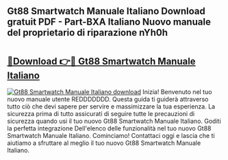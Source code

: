 ## Gt88 Smartwatch Manuale Italiano Download gratuit PDF - Part-BXA Italiano Nuovo manuale del proprietario di riparazione nYh0h

# <h2><a href="http://df9f5l.blite.top/?on=Gt88+Smartwatch+Manuale+Italiano">🔗Download 👉🔴 Gt88 Smartwatch Manuale Italiano</a></h2>

[![Gt88 Smartwatch Manuale Italiano download](https://i.imgur.com/lujVjoI.png)](http://df9f5l.blite.top/?on=Gt88+Smartwatch+Manuale+Italiano)
Inizia! Benvenuto nel tuo nuovo manuale utente REDDDDDDD. Questa guida ti guiderà attraverso tutto ciò che devi sapere per servire e massimizzare la tua esperienza. La sicurezza prima di tutto assicurati di seguire tutte le precauzioni di sicurezza quando usi il tuo nuovo Gt88 Smartwatch Manuale Italiano. Goditi la perfetta integrazione Dell'elenco delle funzionalità nel tuo nuovo Gt88 Smartwatch Manuale Italiano. Cominciamo! Contattaci oggi e lascia che ti aiutiamo a sfruttare al meglio il tuo nuovo Gt88 Smartwatch Manuale Italiano.
